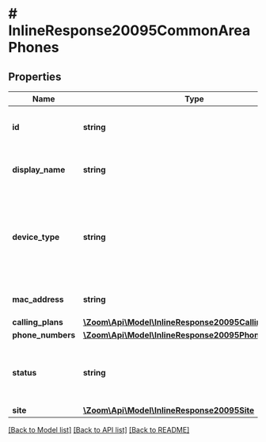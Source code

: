# # InlineResponse20095CommonAreaPhones

## Properties

Name | Type | Description | Notes
------------ | ------------- | ------------- | -------------
**id** | **string** | Unique Identifier of the common area phone. | [optional] 
**display_name** | **string** | Display name of the common area phone. | [optional] 
**device_type** | **string** | Type of device (manufacturer name + model name). Refer to the table here for a list of [supported devices](https://marketplace.zoom.us/docs/api-reference/other-references/zoomphone-supporteddevice). | [optional] 
**mac_address** | **string** | Mac address or serial number. | [optional] 
**calling_plans** | [**\Zoom\Api\Model\InlineResponse20095CallingPlans[]**](InlineResponse20095CallingPlans.md) |  | [optional] 
**phone_numbers** | [**\Zoom\Api\Model\InlineResponse20095PhoneNumbers[]**](InlineResponse20095PhoneNumbers.md) |  | [optional] 
**status** | **string** | Status of the common area phone. It can be either &#x60;online&#x60; or &#x60;offline&#x60;. | [optional] 
**site** | [**\Zoom\Api\Model\InlineResponse20095Site**](InlineResponse20095Site.md) |  | [optional] 

[[Back to Model list]](../../README.md#documentation-for-models) [[Back to API list]](../../README.md#documentation-for-api-endpoints) [[Back to README]](../../README.md)


